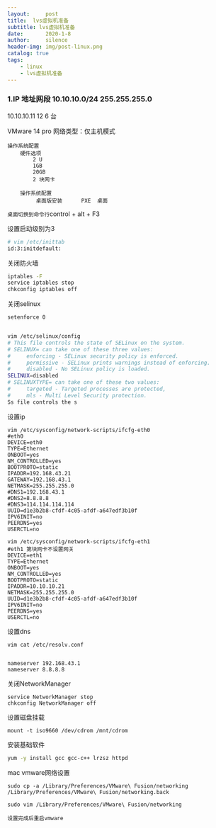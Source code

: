 ```yaml
---
layout:     post
title:  lvs虚拟机准备
subtitle: lvs虚拟机准备
date:       2020-1-8
author:     silence
header-img: img/post-linux.png
catalog: true
tags:
    - linux
    - lvs虚拟机准备
---
```


### 1.IP 地址网段    10.10.10.0/24	255.255.255.0

10.10.10.11 12   6 台

VMware 
	14  pro
	网络类型：仅主机模式

	操作系统配置
		硬件选项
			2 U
			1GB
			20GB
			2 块网卡
		
		操作系统配置
			 桌面版安装		PXE  桌面


`桌面切换到命令行`control + alt + F3

设置启动级别为3

```bash
# vim /etc/inittab 
id:3:initdefault:
```



关闭防火墙

```bash
iptables -F
service iptables stop
chkconfig iptables off
```



关闭selinux

```bash
setenforce 0


vim /etc/selinux/config 
# This file controls the state of SELinux on the system.
# SELINUX= can take one of these three values:
#     enforcing - SELinux security policy is enforced.
#     permissive - SELinux prints warnings instead of enforcing.
#     disabled - No SELinux policy is loaded.
SELINUX=disabled
# SELINUXTYPE= can take one of these two values:
#     targeted - Targeted processes are protected,
#     mls - Multi Level Security protection.
Ss file controls the s
```



设置ip

```properties
vim /etc/sysconfig/network-scripts/ifcfg-eth0
#eth0
DEVICE=eth0
TYPE=Ethernet
ONBOOT=yes
NM_CONTROLLED=yes
BOOTPROTO=static
IPADDR=192.168.43.21
GATEWAY=192.168.43.1
NETMASK=255.255.255.0
#DNS1=192.168.43.1
#DNS2=8.8.8.8
#DNS3=114.114.114.114
UUID=d1e3b2b8-cfdf-4c05-afdf-a647edf3b10f
IPV6INIT=no
PEERDNS=yes
USERCTL=no

vim /etc/sysconfig/network-scripts/ifcfg-eth1
#eth1 第块网卡不设置网关
DEVICE=eth1
TYPE=Ethernet
ONBOOT=yes
NM_CONTROLLED=yes
BOOTPROTO=static
IPADDR=10.10.10.21
NETMASK=255.255.255.0
UUID=d1e3b2b8-cfdf-4c05-afdf-a647edf3b10f
IPV6INIT=no
PEERDNS=yes
USERCTL=no

```

设置dns

```
vim cat /etc/resolv.conf


nameserver 192.168.43.1
nameserver 8.8.8.8

```



关闭NetworkManager

```
service NetworkManager stop
chkconfig NetworkManager off
```



设置磁盘挂载

```
mount -t iso9660 /dev/cdrom /mnt/cdrom
```



安装基础软件

```bash
yum -y install gcc gcc-c++ lrzsz httpd
```



mac vmware网络设置 

```
sudo cp -a /Library/Preferences/VMware\ Fusion/networking /Library/Preferences/VMware\ Fusion/networking.back

sudo vim /Library/Preferences/VMware\ Fusion/networking

设置完成后重启vmware

```

